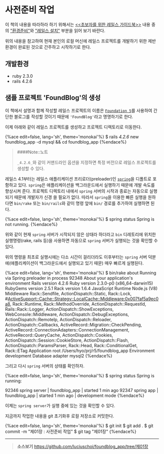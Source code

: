 # 사전준비 작업

이 책의 내용을 따라하라 하기 위해서는 [<<초보자를 위한 레일스 가이드북>>](https://www.gitbook.com/read/book/rorlab/railsguidebook) 내용 중의 ["환경준비"](http://rorlab.gitbooks.io/railsguidebook/content/contents/environments.html)와 ["레일스 설치"](http://rorlab.gitbooks.io/railsguidebook/content/contents/rails/install.html) 부분을 읽어 보기 바란다.

위의 내용을 참고하여 현재 본인의 로컬 머신에 레일스 프로젝트를 개발하기 위한 제반 환경이 완료된 것으로 간주하고 시작하기로 한다.


## 개발환경

- ruby 2.3.0
- rails 4.2.6

## 샘플 프로젝트 'FoundBlog'의 생성

이 책에서 설명과 함께 작성할 레일스 프로젝트의 이름은 [`Foundation 5`](http://foundation.zurb.com)를 사용하여 간단한 블로그를 작성할 것이기 때문에 `'FoundBlog'`라고 명명하기로 한다.

이제 아래와 같이 레일스 프로젝트를 생성하고 프로젝트 디렉토리로 이동한다.

{%ace edit=false, lang='sh', theme='monokai'%}
$ rails _4.2.6_ new foundblog_app -d mysql && cd foundblog_app
{%endace%}

> ####Note::노트
>
> `_4.2.6_`와 같이 커맨드라인 옵션을 지정하면 특정 버전으로 레일스 프로젝트를 생성할 수 있다.

레일스 4.1부터는 레일스 애플리케이션 프리로더(preloader)인 [`spring`](https://github.com/rails/spring)을 디폴트로 포함하고 있다. `spring`은 애플리케이션을 백그라운드에서 실행하기 때문에 개발 속도를 향상시켜 준다. 프로젝트 디렉토리 내에서 `spring` 서버의 시작과 종료는 자동으로 실행되기 때문에 개발자가 신경 쓸 필요가 없다. 따라서 `spring`을 이용한 빠른 실행을 원하다면 `bin/rake` 또는 `bin/rails`와 같이 명령 앞에 `bin/` 경로를 추가하여 실행하면 된다.

{%ace edit=false, lang='sh', theme='monokai'%}
$ spring status
Spring is not running.
{%endace%}

위와 같이 현재 `spring` 서버가 시작되지 않은 상태라 하더라고 `bin` 디레토리에 위치한 실행명령(rake, rails 등)을 사용하면 자동으로 `spring` 서버가 실행되는 것을 확인할 수 있다.

위의 명령을 최초로 실행시에는 다소 시간이 걸리더라도 이후부터는 `spring` 서버 덕분에(애플리케이션이 백그라운드에서 실행되고 있기 때문) 매우 빠르게 실행된다.

{%ace edit=false, lang='sh', theme='monokai'%}
$ bin/rake about
Running via Spring preloader in process 92348
About your application's environment
Rails version        4.2.6
Ruby version         2.3.0-p0 (x86_64-darwin15)
RubyGems version     2.5.1
Rack version         1.6.4
JavaScript Runtime   Node.js (V8)
Middleware           Rack::Sendfile, ActionDispatch::Static, Rack::Lock, #<ActiveSupport::Cache::Strategy::LocalCache::Middleware:0x007faf5a9ec0a8>, Rack::Runtime, Rack::MethodOverride, ActionDispatch::RequestId, Rails::Rack::Logger, ActionDispatch::ShowExceptions, WebConsole::Middleware, ActionDispatch::DebugExceptions, ActionDispatch::RemoteIp, ActionDispatch::Reloader, ActionDispatch::Callbacks, ActiveRecord::Migration::CheckPending, ActiveRecord::ConnectionAdapters::ConnectionManagement, ActiveRecord::QueryCache, ActionDispatch::Cookies, ActionDispatch::Session::CookieStore, ActionDispatch::Flash, ActionDispatch::ParamsParser, Rack::Head, Rack::ConditionalGet, Rack::ETag
Application root     /Users/hyo/prj/r5/foundblog_app
Environment          development
Database adapter     mysql2
{%endace%}

그리고 다시 `spring` 서버의 상태를 확인하자.

{%ace edit=false, lang='sh', theme='monokai'%}
$ spring status
Spring is running:

92346 spring server | foundblog_app | started 1 min ago
92347 spring app    | foundblog_app | started 1 min ago | development mode
{%endace%}

이제는 `spring server`가 실행 중에 있는 것을 확인할 수 있다.

지금까지 작업한 내용을 git 초기화후 로컬 저장소로 커밋한다.

{%ace edit=false, lang='sh', theme='monokai'%}
$ git init
$ git add .
$ git commit -m "제01장 : 사전준비 작업"
$ git tag "제01장"
{%endace%}

---

> **소스보기** https://github.com/luciuschoi/foundblog_app/tree/제01장
